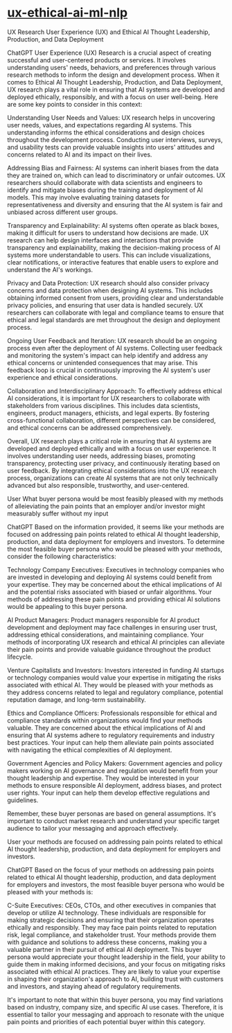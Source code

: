 # [ux-ethical-ai-ml-nlp](https://chat.openai.com/c/afabfdb9-5495-4013-9ed3-5598ee7e1d67)


UX Research
User Experience (UX) and Ethical AI Thought Leadership, Production, and Data Deployment

ChatGPT
User Experience (UX) Research is a crucial aspect of creating successful and user-centered products or services. It involves understanding users' needs, behaviors, and preferences through various research methods to inform the design and development process. When it comes to Ethical AI Thought Leadership, Production, and Data Deployment, UX research plays a vital role in ensuring that AI systems are developed and deployed ethically, responsibly, and with a focus on user well-being. Here are some key points to consider in this context:

Understanding User Needs and Values: UX research helps in uncovering user needs, values, and expectations regarding AI systems. This understanding informs the ethical considerations and design choices throughout the development process. Conducting user interviews, surveys, and usability tests can provide valuable insights into users' attitudes and concerns related to AI and its impact on their lives.

Addressing Bias and Fairness: AI systems can inherit biases from the data they are trained on, which can lead to discriminatory or unfair outcomes. UX researchers should collaborate with data scientists and engineers to identify and mitigate biases during the training and deployment of AI models. This may involve evaluating training datasets for representativeness and diversity and ensuring that the AI system is fair and unbiased across different user groups.

Transparency and Explainability: AI systems often operate as black boxes, making it difficult for users to understand how decisions are made. UX research can help design interfaces and interactions that provide transparency and explainability, making the decision-making process of AI systems more understandable to users. This can include visualizations, clear notifications, or interactive features that enable users to explore and understand the AI's workings.

Privacy and Data Protection: UX research should also consider privacy concerns and data protection when designing AI systems. This includes obtaining informed consent from users, providing clear and understandable privacy policies, and ensuring that user data is handled securely. UX researchers can collaborate with legal and compliance teams to ensure that ethical and legal standards are met throughout the design and deployment process.

Ongoing User Feedback and Iteration: UX research should be an ongoing process even after the deployment of AI systems. Collecting user feedback and monitoring the system's impact can help identify and address any ethical concerns or unintended consequences that may arise. This feedback loop is crucial in continuously improving the AI system's user experience and ethical considerations.

Collaboration and Interdisciplinary Approach: To effectively address ethical AI considerations, it is important for UX researchers to collaborate with stakeholders from various disciplines. This includes data scientists, engineers, product managers, ethicists, and legal experts. By fostering cross-functional collaboration, different perspectives can be considered, and ethical concerns can be addressed comprehensively.

Overall, UX research plays a critical role in ensuring that AI systems are developed and deployed ethically and with a focus on user experience. It involves understanding user needs, addressing biases, promoting transparency, protecting user privacy, and continuously iterating based on user feedback. By integrating ethical considerations into the UX research process, organizations can create AI systems that are not only technically advanced but also responsible, trustworthy, and user-centered.





User
What buyer persona would be most feasibly pleased with my methods of alleieviating the pain points that an employer and/or investor might measurably suffer without my input

ChatGPT
Based on the information provided, it seems like your methods are focused on addressing pain points related to ethical AI thought leadership, production, and data deployment for employers and investors. To determine the most feasible buyer persona who would be pleased with your methods, consider the following characteristics:

Technology Company Executives: Executives in technology companies who are invested in developing and deploying AI systems could benefit from your expertise. They may be concerned about the ethical implications of AI and the potential risks associated with biased or unfair algorithms. Your methods of addressing these pain points and providing ethical AI solutions would be appealing to this buyer persona.

AI Product Managers: Product managers responsible for AI product development and deployment may face challenges in ensuring user trust, addressing ethical considerations, and maintaining compliance. Your methods of incorporating UX research and ethical AI principles can alleviate their pain points and provide valuable guidance throughout the product lifecycle.

Venture Capitalists and Investors: Investors interested in funding AI startups or technology companies would value your expertise in mitigating the risks associated with ethical AI. They would be pleased with your methods as they address concerns related to legal and regulatory compliance, potential reputation damage, and long-term sustainability.

Ethics and Compliance Officers: Professionals responsible for ethical and compliance standards within organizations would find your methods valuable. They are concerned about the ethical implications of AI and ensuring that AI systems adhere to regulatory requirements and industry best practices. Your input can help them alleviate pain points associated with navigating the ethical complexities of AI deployment.

Government Agencies and Policy Makers: Government agencies and policy makers working on AI governance and regulation would benefit from your thought leadership and expertise. They would be interested in your methods to ensure responsible AI deployment, address biases, and protect user rights. Your input can help them develop effective regulations and guidelines.

Remember, these buyer personas are based on general assumptions. It's important to conduct market research and understand your specific target audience to tailor your messaging and approach effectively.





User
your methods are focused on addressing pain points related to ethical AI thought leadership, production, and data deployment for employers and investors.

ChatGPT
Based on the focus of your methods on addressing pain points related to ethical AI thought leadership, production, and data deployment for employers and investors, the most feasible buyer persona who would be pleased with your methods is:

C-Suite Executives: CEOs, CTOs, and other executives in companies that develop or utilize AI technology. These individuals are responsible for making strategic decisions and ensuring that their organization operates ethically and responsibly. They may face pain points related to reputation risk, legal compliance, and stakeholder trust. Your methods provide them with guidance and solutions to address these concerns, making you a valuable partner in their pursuit of ethical AI deployment.
This buyer persona would appreciate your thought leadership in the field, your ability to guide them in making informed decisions, and your focus on mitigating risks associated with ethical AI practices. They are likely to value your expertise in shaping their organization's approach to AI, building trust with customers and investors, and staying ahead of regulatory requirements.

It's important to note that within this buyer persona, you may find variations based on industry, company size, and specific AI use cases. Therefore, it is essential to tailor your messaging and approach to resonate with the unique pain points and priorities of each potential buyer within this category.
